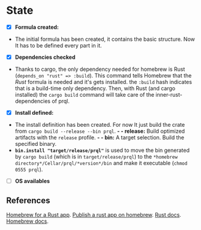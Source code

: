 # State
 - [x] **Formula created:**
 - The initial formula has been created, it contains the basic structure. Now It has to be defined every part in it.
 
 - [x] **Dependencies checked**
 - Thanks to cargo, the only dependency needed for homebrew is Rust (`depends_on "rust" => :build`).
 This command tells Homebrew that the *Rust* formula is needed and it's gets installed. 
 the `:build` hash indicates that is a build-time only dependency.
 Then, with Rust (and cargo installed) the `cargo build` command will take care of the inner-rust-dependencies of prql.
 
 - [x] **Install defined:**
 - The install definition has been created. For now It just build the crate from `cargo build --release --bin prql`. 
 **- - release:** Build optimized artifacts with the `release` profile.
 **- - bin:** A target selection. Build the specified binary. 
 - **`bin.install "target/release/prql"`** is used to move the bin generated by `cargo build` (which is in `target/release/prql`) to the `*homebrew directory*/Cellar/prql/*version*/bin` and make it executable (`chmod 0555 prql`).
 

 - [ ] **OS availables**


## References
 [Homebrew for a Rust app](https://jldlaughlin.medium.com/how-does-homebrew-work-starring-rust-94ae5aa24552).
 [Publish a rust app on homebrew](https://federicoterzi.com/blog/how-to-publish-your-rust-project-on-homebrew/).
 [Rust docs](https://doc.rust-lang.org/cargo/commands/cargo-build.html).
 [Homebrew docs](https://docs.brew.sh/Formula-Cookbook#bininstall-foo).
 

